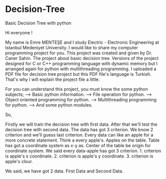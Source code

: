 # Decision-Tree
Basic Decision Tree with python

Hi everyone !
  
  My name is Emre MENTEŞE and I study Electric - Electronic Engineering at Istanbul Medeniyet University. I would like to share my computer programming project for you. This project was created and given by Dr. Caner Sahin. The project about basic decision tree. Versions of the project designed for C or C++ programming language with dynamic memory but I arranged again for python with multithreading programming. I uploaded a PDF file for decision tree project but this PDF file's language is Turkish. That's why I will explain the project file a little.
  
For you can understand this project, you must know the some python subjects;
--> Basic python information.
--> File operation for python.
--> Object oriented programming for python.
--> Multithreading programming for python.
--> And some python modules.

So,

  Firstly we will train the decision tree with first data. After that we'll test the decision tree with second data. The data has got 3 criterion. We know 2 criterion and we'll guess last criterion. Every data can like an apple for a more concrete statement. Think a every apple's. Apples on the table. Table has got a coordinate system as x-y as. Center of the table be origin for coordinate system. We said every data-apple has got 3 criterion. 1. criterion is apple's x coordinate. 2. criterion is apple's y coordinate. 3. criterion is apple's clour.
  
  We said, we have got 2 data. First Data and Second Data. 
